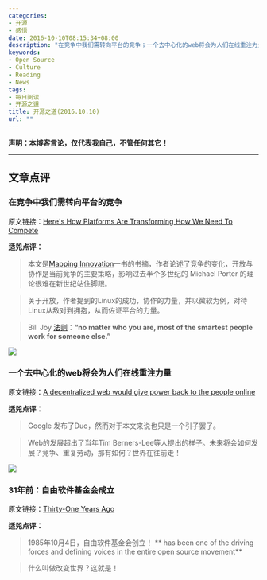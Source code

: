 ```yaml
---
categories:
- 开源
- 感悟
date: 2016-10-10T08:15:34+08:00
description: "在竞争中我们需转向平台的竞争；一个去中心化的web将会为人们在线重注力量；31年前：自由软件基金会成立"
keywords:
- Open Source
- Culture
- Reading
- News
tags:
- 每日阅读
- 开源之道
title: 开源之道(2016.10.10)
url: ""
---
```


**声明：本博客言论，仅代表我自己，不管任何其它！**

---

## 文章点评

### 在竞争中我们需转向平台的竞争

原文链接：[Here's How Platforms Are Transforming How We Need To Compete](http://www.forbes.com/sites/gregsatell/2016/10/07/platforms-are-transforming-how-we-need-to-compete/#bfef25950167)

**适兕点评：**

> 本文是[Mapping Innovation](http://amzn.to/2cQ9cWy)一书的书摘，作者论述了竞争的变化，开放与协作是当前竞争的主要策略，影响过去半个多世纪的 Michael Porter 的理论很难在新世纪站住脚跟。

> 关于开放，作者提到的Linux的成功，协作的力量，并以微软为例，对待Linux从敌对到拥抱，从而佐证平台的力量。

> Bill Joy [法则](https://en.wikipedia.org/wiki/Joy%27s_law_(management))：**“no matter who you are, most of the smartest people work for someone else.”**

![](https://tctechcrunch2011.files.wordpress.com/2016/08/gettyimages-588616024.jpg?w=1294)

### 一个去中心化的web将会为人们在线重注力量

原文链接：[A decentralized web would give power back to the people online](https://techcrunch.com/2016/10/09/a-decentralized-web-would-give-power-back-to-the-people-online/)

**适兕点评：**

> Google 发布了Duo，然而对于本文来说也只是一个引子罢了。

> Web的发展超出了当年Tim Berners-Lee等人提出的样子。未来将会如何发展？竞争、重复劳动，那有如何？世界在往前走！

![](http://www.unixstuff.net/images/fsf.png)

### 31年前：自由软件基金会成立

原文链接：[Thirty-One Years Ago](https://www.techdirt.com/articles/20161007/09354035738/this-week-techdirt-history-october-2nd-8th.shtml)

**适兕点评：**

>1985年10月4日，自由软件基金会创立！ ** has been one of the driving forces and defining voices in the entire open source movement**

> 什么叫做改变世界？这就是！
